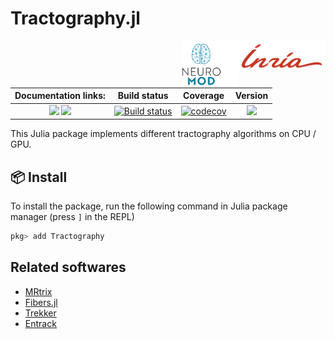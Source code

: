 # Tractography.jl


<img src="inria.png" alt="Logo" align="right" width="140" />
<img src="neuromod.png" alt="Logo" align="right" width="90" />

| **Documentation links:** | **Build status** | **Coverage** | **Version** |
| :-: | :-: | :-: | :-: |
| [![][docs-stable-img]][docs-stable-url] [![][docs-dev-img]][docs-dev-url] | [![Build status](https://github.com/rveltz/Tractography.jl/workflows/CI/badge.svg)](https://github.com/rveltz/Tractography.jl/actions) |  [![codecov](https://codecov.io/github/rveltz/Tractography.jl/graph/badge.svg?token=ZV8A33CFI5)](https://codecov.io/github/rveltz/Tractography.jl) |  [![][ver-img]][ver-url]  |

[docs-stable-img]: https://img.shields.io/badge/docs-stable-blue.svg
[docs-stable-url]: https://rveltz.github.io/Tractography.jl/stable/
[docs-dev-img]: https://img.shields.io/badge/docs-dev-purple.svg
[docs-dev-url]: https://rveltz.github.io/Tractography.jl/dev/

[ver-img]: https://juliahub.com/docs/Tractography/version.svg
[ver-url]: https://juliahub.com/ui/Packages/Tractography/

This Julia package implements different tractography algorithms on CPU / GPU.


## 📦 Install

To install the package, run the following command in Julia package manager (press `]` in the REPL)

```julia
pkg> add Tractography
```


## Related softwares

- [MRtrix](https://github.com/MRtrix3/mrtrix3/tree/fb66ec3f4c0012be8760dbc0ed52c1824b28b3af)
- [Fibers.jl](https://github.com/lincbrain/Fibers.jl)
- [Trekker](https://dmritrekker.github.io)
- [Entrack](https://vitalab.github.io/article/2019/11/21/entrack.html)

